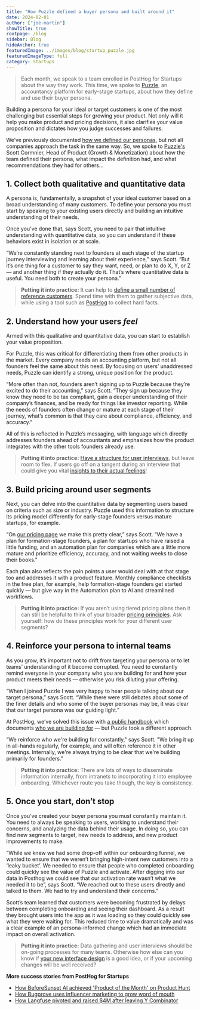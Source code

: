```yaml
---
title: "How Puzzle defined a buyer persona and built around it"
date: 2024-02-01
author: ["joe-martin"]
showTitle: true
rootpage: /blog
sidebar: Blog
hideAnchor: true
featuredImage: ../images/blog/startup_puzzle.jpg
featuredImageType: full
category: Startups
---
```


> Each month, we speak to a team enrolled in PostHog for Startups about the way they work. This time, we spoke to [Puzzle](https://puzzle.io/?utm_medium=newsletter&utm_source=posthog_newsletter&utm_campaign=posthog_startupfeature), an accountancy platform for early-stage startups, about how they define and use their buyer persona. 

Building a persona for your ideal or target customers is one of the most challenging but essential steps for growing your product. Not only will it help you make product and pricing decisions, it also clarifies your value proposition and dictates how you judge successes and failures.

We’ve previously documented [how we defined our personas](/founders/creating-ideal-customer-profile), but not all companies approach the task in the same way. So, we spoke to [Puzzle's](https://puzzle.io/?utm_medium=newsletter&utm_source=posthog_newsletter&utm_campaign=posthog_startupfeature) Scott Cormnier, Head of Product (Growth & Monetization) about how the team defined their persona, what impact the definition had, and what recommendations they had for others...

## 1. Collect both qualitative and quantitative data

A persona is, fundamentally, a snapshot of your ideal customer based on a broad understanding of many customers. To define your persona you must start by speaking to your existing users directly and building an intuitive understanding of their needs.

Once you’ve done that, says Scott, you need to pair that intuitive understanding with quantitative data, so you can understand if these behaviors exist in isolation or at scale. 

“We’re constantly standing next to founders at each stage of the startup journey interviewing and learning about their experience,” says Scott. “But it’s one thing for a customer to say they want, need, or plan to do X, Y, or Z — and another thing if they actually do it. That’s where quantitative data is useful. You need both to create your persona.”

> **Putting it into practice:** It can help to [define a small number of reference customers](/founders/creating-ideal-customer-profile#5-reference-customers). Spend time with them to gather subjective data, while using a tool such as [PostHog](/startups) to collect hard facts.

## 2. Understand how your users _feel_

Armed with this qualitative and quantitative data, you can start to establish your value proposition.

For Puzzle, this was critical for differentiating them from other products in the market. Every company needs an accounting platform, but not all founders feel the same about this need. By focusing on users’ unaddressed needs, Puzzle can identify a strong, unique position for the product.

“More often than not, founders aren’t signing up to Puzzle because they’re excited to do their accounting,” says Scott. “They sign up because they know they need to be tax compliant, gain a deeper understanding of their company’s finances, and be ready for things like investor reporting. While the needs of founders often change or mature at each stage of their journey, what’s common is that they care about compliance, efficiency, and accuracy.”

All of this is reflected in Puzzle’s messaging, with language which directly addresses founders ahead of accountants and emphasizes how the product integrates with the other tools founders already use. 

> **Putting it into practice:** [Have a structure for user interviews](/blog/how-to-work-out-what-users-need), but leave room to flex. If users go off on a tangent during an interview that could give you vital [insights to their actual feelings](/handbook/product/user-feedback)!

## 3. Build pricing around user segments

Next, you can delve into the quantitative data by segmenting users based on criteria such as size or industry. Puzzle used this information to structure its pricing model differently for early-stage founders versus mature startups, for example. 

“On [our pricing page](https://puzzle.io/pricing) we make this pretty clear,” says Scott. “We have a plan for formation-stage founders, a plan for startups who have raised a little funding, and an automation plan for companies which are a little more mature and prioritize efficiency, accuracy, and not waiting weeks to close their books."

Each plan also reflects the pain points a user would deal with at that stage too and addresses it with a product feature. Monthly compliance checklists in the free plan, for example, help formation-stage founders get started quickly — but give way in the Automation plan to AI and streamlined workflows.

> **Putting it into practice:** If you aren’t using tiered pricing plans then it can still be helpful to think of your broader [pricing principles](/handbook/engineering/feature-pricing). Ask yourself: how do these principles work for your different user segments? 

## 4. Reinforce your persona to internal teams

As you grow, it’s important not to drift from targeting your persona or to let teams’ understanding of it become corrupted. You need to constantly remind everyone in your company who you are building for and how your product meets their needs — otherwise you risk diluting your offering. 

“When I joined Puzzle I was very happy to hear people talking about our target persona,” says Scott. “While there were still debates about some of the finer details and who some of the buyer personas may be, it was clear that our target persona was our guiding light.”

At PostHog, we’ve solved this issue with [a public handbook](/handbook) which documents [who we are building for](/handbook/who-we-are-building-for) — but Puzzle took a different approach.  

“We reinforce who we're building for constantly," says Scott. "We bring it up in all-hands regularly, for example, and will often reference it in other meetings. Internally, we're always trying to be clear that we're building primarily for founders." 

> **Putting it into practice:** There are lots of ways to disseminate information internally, from intranets to incorporating it into employee onboarding. Whichever route you take though, the key is consistency. 

## 5. Once you start, don’t stop

Once you’ve created your buyer persona you must constantly maintain it. You need to always be speaking to users, working to understand their concerns, and analyzing the data behind their usage. In doing so, you can find new segments to target, new needs to address, and new product improvements to make.

“While we knew we had some drop-off within our onboarding funnel, we wanted to ensure that we weren’t bringing high-intent new customers into a ‘leaky bucket’. We needed to ensure that people who completed onboarding could quickly see the value of Puzzle and activate. After digging into our data in Posthog we could see that our activation rate wasn’t what we needed it to be”, says Scott. “We reached out to these users directly and talked to them. We had to try and understand their concerns.”

Scott’s team learned that customers were becoming frustrated by delays between completing onboarding and seeing their dashboard. As a result they brought users into the app as it was loading so they could quickly see what they were waiting for. This reduced time to value dramatically and was a clear example of an persona-informed change which had an immediate impact on overall activation.

> **Putting it into practice:** Data gathering and user interviews should be on-going processes for many teams. Otherwise how else can you know if [your new interface design](/blog/introducing-notebooks) is a good idea, or if your upcoming changes will be well received?

**More success stories from PostHog for Startups**

- [How BeforeSunset AI achieved 'Product of the Month' on Product Hunt](/spotlight/startup-before-sunset-ai)
- [How Bugprove uses influencer marketing to grow word of mouth](/spotlight/startup-bugprove)
- [How Langfuse pivoted and raised $4M after leaving Y Combinator](/spotlight/startup-langfuse)

